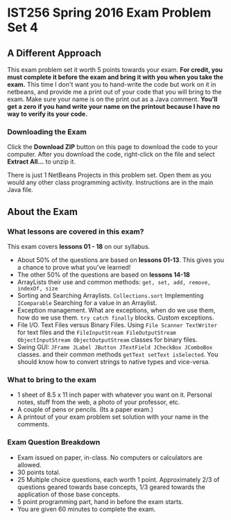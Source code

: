 # IST256 Spring 2016 Exam Problem Set 4

## A Different Approach

This exam problem set it worth 5 points towards your exam. **For credit, you must complete it before the exam and bring it with you when you take the exam.**
This time I don't want you to hand-write the code but work on it in netbeans, and provide me a print out of your code that you will bring to the exam.
Make sure your name is on the print out as a Java comment. **You'll get a zero if you hand write your name on the printout because I have no way to verify its your code.**

### Downloading the Exam

Click the **Download ZIP** button on this page to download the code to your computer. After you download the code, right-click on the file and select **Extract All...** to unzip it.

There is just 1 NetBeans Projects in this problem set. Open them as you would any other class programming activity. Instructions  are in the main Java file.

## About the Exam ##
### What lessons are covered in this exam?
This exam covers **lessons 01 - 18** on our syllabus.
- About 50% of the questions are based on **lessons 01-13**. This gives you a chance to prove what you've learned!
- The other 50% of the questions are based on **lessons 14-18**
- ArrayLists their use and common methods: `get, set, add, remove, indexOf, size`
- Sorting and Searching Arraylists. `Collections.sort` Implementing `IComparable` Searching for a value in an Arraylist.
- Exception management. What are exceptions, when do we use them, how do we use them. `try catch finally` blocks. Custom exceptions.
- File I/O. Text Files versus Binary Files. Using `File Scanner TextWriter` for text files and the `FileInputStream FileOutputStream ObjectInputStream ObjectOutputStream` classes for binary files.
- Swing GUI: `JFrame JLabel JButton JTextField JCheckBox JComboBox` classes. and their common methods `getText setText isSelected`. You should know how to convert strings to native types and vice-versa.

### What to bring to the exam
- 1 sheet of 8.5 x 11 inch paper with whatever you want on it. Personal notes, stuff from the web, a photo of your professor, etc.
- A couple of pens or pencils. (Its a paper exam.)
- A printout of your exam problem set solution with your name in the comments.

### Exam Question Breakdown
- Exam issued on paper, in-class. No computers or calculators are allowed.
- 30 points total.
- 25 Multiple choice questions, each worth 1 point. Approximately 2/3 of questions geared towards base concepts, 1/3 geared towards the application of those base concepts.
- 5 point programming part, hand in before the exam starts.
- You are given 60 minutes to complete the exam. 
